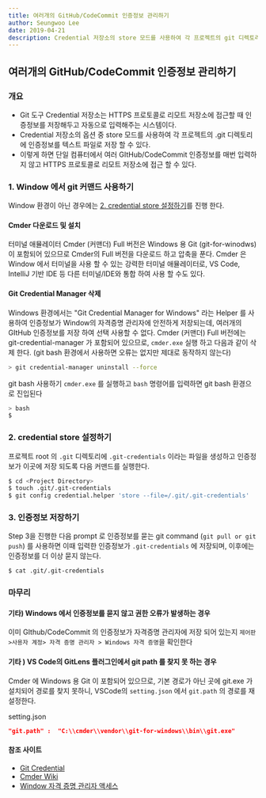 ```yaml
---
title: 여러개의 GitHub/CodeCommit 인증정보 관리하기
author: Seungwoo Lee
date: 2019-04-21
description: Credential 저장소의 store 모드를 사용하여 각 프로젝트의 git 디렉토리에 인증정보를 저장하면 단일 컴퓨터에서 여러 GitHub/CodeCommit 인증정보를 매번 입력하지 않고 HTTPS 프로토콜로 리모트 저장소에 접근 할 수 있다. 
---
```


여러개의 GitHub/CodeCommit 인증정보 관리하기
------------------------------------------

### 개요
* Git 도구 Credential 저장소는 HTTPS 프로토콜로 리모트 저장소에 접근할 때 인증정보를 저장해두고 자동으로 입력해주는 시스템이다.
* Credential 저장소의 옵션 중 store 모드를 사용하여 각 프로젝트의 .git 디렉토리에 인증정보를 텍스트 파일로 저장 할 수 있다. 
* 이렇게 하면 단일 컴퓨터에서 여러 GItHub/CodeCommit 인증정보를 매번 입력하지 않고 HTTPS 프로토콜로 리모트 저장소에 접근 할 수 있다. 

### 1. Window 에서 git 커맨드 사용하기  
	
Window 환경이 아닌 경우에는 [2. credential store 설정하기](how-to-git-mulitple-account.html#_2-credential-store-설정하기)를 진행 한다.

#### Cmder 다운로드 및 설치
터미널 애뮬레이터 Cmder (커맨더) Full 버전은 Windows 용 Git (git-for-winodws) 이 포함되어 있으므로 Cmder의 Full 버전을 다운로드 하고 압축을 푼다. Cmder 은 Window 에서 터미널을 사용 할 수 있는 강력한 터미널 애뮬레이터로, VS Code, IntelliJ 기반 IDE 등 다른 터미널/IDE와 통합 하여 사용 할 수도 있다. 

#### Git Credential Manager 삭제  
Windows 환경에서는 "Git Credential Manager for Windows" 라는 Helper 를 사용하여 인증정보가 Window의 자격증명 관리자에 안전하게 저장되는데, 여러개의 GItHub 인증정보를 저장 하여 선택 사용할 수 없다.  Cmder (커맨더) Full 버전에는 git-credential-manager 가 포함되어 있으므로, `cmder.exe` 실행 하고 다음과 같이 삭제 한다. (git bash 환경에서 사용하면 오류는 없지만 제대로 동작하지 않는다)

```bash
> git credential-manager uninstall --force
```

git bash 사용하기 
`cmder.exe` 를 실행하고 `bash` 명령어를 입력하면 git bash 환경으로 진입된다 
```bash
> bash
$ 
```



### 2. credential store 설정하기    
프로젝트 root 의 `.git` 디렉토리에 `.git-credentials` 이라는 파일을 생성하고 인증정보가 이곳에 저장 되도록 다음 커맨드를 실행한다.
 
```bash
$ cd <Project Directory> 
$ touch .git/.git-credentials
$ git config credential.helper 'store --file=/.git/.git-credentials' 
```

### 3. 인증정보 저장하기  
Step 3을 진행한 다음 prompt 로 인증정보를 묻는 git command (`git pull or git push`) 를 사용하면 이때 입력한 인증정보가 `.git-credentials` 에 저장되며, 이후에는 인증정보를 더 이상 묻지 않는다.
 
```bash
$ cat .git/.git-credentials
```

### 마무리

#### 기타) Windows 에서 인증정보를 묻지 않고 권한 오류가 발생하는 경우 
이미 GIthub/CodeCommit 의 인증정보가 자격증명 관리자에 저장 되어 있는지 `제어판>사용자 계정> 자격 증명 관리자 > Windows 자격 증명`을 확인한다 

#### 기타 ) VS Code의 GitLens 플러그인에서 git path 를 찾지 못 하는 경우
Cmder 에 Windows 용 Git 이 포함되어 있으므로, 기본 경로가 아닌 곳에 git.exe 가 설치되어 경로를 찾지 못하니, VSCode의  `setting.json` 에서 `git.path` 의 경로를 재설정한다.

setting.json
```json
"git.path" :  "C:\\cmder\\vendor\\git-for-windows\\bin\\git.exe"
```
#### 참조 사이트
* [Git Credential](https://git-scm.com/book/ko/v2/Git-도구-Credential-저장소)
* [Cmder Wiki](https://github.com/cmderdev/cmder/wiki)
* [Window 자격 증명 관리자 액세스](https://support.microsoft.com/ko-kr/help/4026814/windows-accessing-credential-manager)
